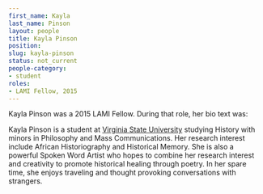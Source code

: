 ```yaml
---
first_name: Kayla
last_name: Pinson
layout: people
title: Kayla Pinson
position:
slug: kayla-pinson
status: not_current
people-category:
- student
roles:
- LAMI Fellow, 2015
---
```

Kayla Pinson was a 2015 LAMI Fellow. During that role, her bio text was:

Kayla Pinson is a student at [Virginia State University](http://www.vsu.edu/) studying History with minors in Philosophy and Mass Communications. Her research interest include African Historiography and Historical Memory. She is also a powerful Spoken Word Artist who hopes to combine her research interest and creativity to promote historical healing through poetry. In her spare time, she enjoys traveling and thought provoking conversations with strangers.
